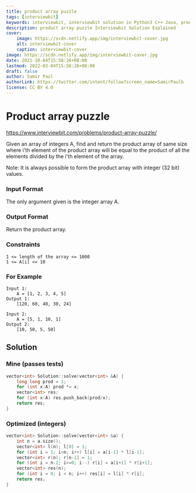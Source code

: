 ```yaml
---
title: product array puzzle
tags: [interviewbit]
keywords: interviewbit, interviewbit solution in Python3 C++ Java, product array puzzle solution
description: product array puzzle Interviewbit Solution Explained
cover:
    image: https://scdn.netlify.app/img/interviewbit-cover.jpg
    alt: interviewbit-cover
    caption: interviewbit-cover
image: https://scdn.netlify.app/img/interviewbit-cover.jpg
date: 2021-10-04T15:58:26+08:00
lastmod: 2022-03-04T15:58:26+08:00
draft: false
author: Samir Paul
authorLink: https://twitter.com/intent/follow?screen_name=SamirPaulb
license: CC BY 4.0
---
```


# Product array puzzle

https://www.interviewbit.com/problems/product-array-puzzle/

Given an array of integers A, find and return the product array of same size where
i'th element of the product array will be equal to the product of all the elements divided by the i'th element of the array.

Note: It is always possible to form the product array with integer (32 bit) values.

### Input Format

The only argument given is the integer array A.

### Output Format

Return the product array.

### Constraints

```
1 <= length of the array <= 1000
1 <= A[i] <= 10
```

### For Example
```
Input 1:
    A = [1, 2, 3, 4, 5]
Output 1:
    [120, 60, 40, 30, 24]

Input 2:
    A = [5, 1, 10, 1]
Output 2:
    [10, 50, 5, 50]
```

## Solution
### Mine (passes tests)
```cpp
vector<int> Solution::solve(vector<int> &A) {
    long long prod = 1;
    for (int x:A) prod *= x;
    vector<int> res;
    for (int x:A) res.push_back(prod/x);
    return res;
}
```

### Optimized (integers)
```cpp
vector<int> Solution::solve(vector<int> &a) {
    int n = a.size();
    vector<int> l(n); l[0] = 1;
    for (int i = 1; i<n; i++) l[i] = a[i-1] * l[i-1];     
    vector<int> r(n); r[n-1] = 1;
    for (int i = n-2; i>=0; i--) r[i] = a[i+1] * r[i+1]; 
    vector<int> res(n);
    for (int i = 0; i < n; i++) res[i] = l[i] * r[i]; 
    return res;
}

```

